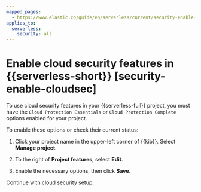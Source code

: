 ```yaml
---
mapped_pages:
  - https://www.elastic.co/guide/en/serverless/current/security-enable-cloudsec.html
applies_to:
  serverless:
    security: all
---
```


# Enable cloud security features in {{serverless-short}} [security-enable-cloudsec]


To use cloud security features in your {{serverless-full}} project, you must have the `Cloud Protection Essentials` or `Cloud Protection Complete` options enabled for your project.

To enable these options or check their current status:

1. Click your project name in the upper-left corner of {{kib}}. Select **Manage project**.

2. To the right of **Project features**, select **Edit**.

3. Enable the necessary options, then click **Save**.

Continue with cloud security setup.
